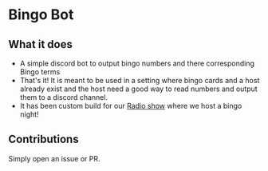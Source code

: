 # Bingo Bot

## What it does
 - A simple discord bot to output bingo numbers and there corresponding Bingo terms
 - That's it! It is meant to be used in a setting where bingo cards and a host already exist and the host need a good way to read numbers and output them to a discord channel. 
 - It has been custom build for our [Radio show](https://utcr.live) where we host a bingo night!

## Contributions
Simply open an issue or PR. 
